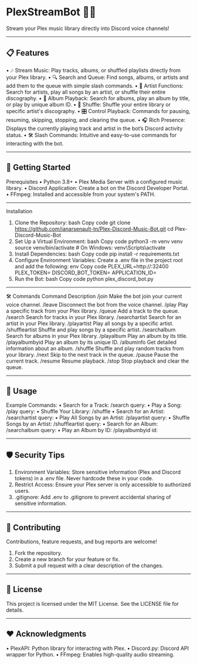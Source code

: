 # PlexStreamBot 🎵🤖

Stream your Plex music library directly into Discord voice channels!
________________________________________
## 📋 Features
•	🎶 Stream Music: Play tracks, albums, or shuffled playlists directly from your Plex library.
•	🔍 Search and Queue: Find songs, albums, or artists and add them to the queue with simple slash commands.
•	🎤 Artist Functions: Search for artists, play all songs by an artist, or shuffle their entire discography.
•	📀 Album Playback: Search for albums, play an album by title, or play by unique album ID.
•	🔀 Shuffle: Shuffle your entire library or specific artist's discography.
•	🎛️ Control Playback: Commands for pausing, resuming, skipping, stopping, and clearing the queue.
•	🎧 Rich Presence: Displays the currently playing track and artist in the bot’s Discord activity status.
•	🛠️ Slash Commands: Intuitive and easy-to-use commands for interacting with the bot.
________________________________________
## 🚀 Getting Started
Prerequisites
•	Python 3.8+
•	Plex Media Server with a configured music library.
•	Discord Application: Create a bot on the Discord Developer Portal.
•	FFmpeg: Installed and accessible from your system's PATH.
________________________________________
Installation
1.	Clone the Repository:
bash
Copy code
git clone https://github.com/ianarsenault-tn/Plex-Discord-Music-Bot.git
cd Plex-Discord-Music-Bot
2.	Set Up a Virtual Environment:
bash
Copy code
python3 -m venv venv
source venv/bin/activate  # On Windows: venv\Scripts\activate
3.	Install Dependencies:
bash
Copy code
pip install -r requirements.txt
4.	Configure Environment Variables: Create a .env file in the project root and add the following:
env
Copy code
PLEX_URL=http://<your-plex-server-ip>:32400
PLEX_TOKEN=<your-plex-token>
DISCORD_BOT_TOKEN=<your-discord-bot-token>
APPLICATION_ID=<your-discord-application-id>
5.	Run the Bot:
bash
Copy code
python plex_discord_bot.py
________________________________________
🛠️ Commands
Command	Description
/join	Make the bot join your current voice channel.
/leave	Disconnect the bot from the voice channel.
/play	Play a specific track from your Plex library.
/queue	Add a track to the queue.
/search	Search for tracks in your Plex library.
/searchartist	Search for an artist in your Plex library.
/playartist	Play all songs by a specific artist.
/shuffleartist	Shuffle and play songs by a specific artist.
/searchalbum	Search for albums in your Plex library.
/playalbum	Play an album by its title.
/playalbumbyid	Play an album by its unique ID.
/albuminfo	Get detailed information about an album.
/shuffle	Shuffle and play random tracks from your library.
/next	Skip to the next track in the queue.
/pause	Pause the current track.
/resume	Resume playback.
/stop	Stop playback and clear the queue.
________________________________________
## 📖 Usage
Example Commands:
•	Search for a Track:
/search query:<track name>
•	Play a Song:
/play query:<song title>
•	Shuffle Your Library:
/shuffle
•	Search for an Artist:
/searchartist query:<artist name>
•	Play All Songs by an Artist:
/playartist query:<artist name>
•	Shuffle Songs by an Artist:
/shuffleartist query:<artist name>
•	Search for an Album:
/searchalbum query:<album name>
•	Play an Album by ID:
/playalbumbyid id:<album ID>
________________________________________
## 🛡️ Security Tips
1.	Environment Variables:
Store sensitive information (Plex and Discord tokens) in a .env file. Never hardcode these in your code.
2.	Restrict Access:
Ensure your Plex server is only accessible to authorized users.
3.	.gitignore:
Add .env to .gitignore to prevent accidental sharing of sensitive information.
________________________________________
## 🌟 Contributing
Contributions, feature requests, and bug reports are welcome!
1.	Fork the repository.
2.	Create a new branch for your feature or fix.
3.	Submit a pull request with a clear description of the changes.
________________________________________
## 📜 License
This project is licensed under the MIT License. See the LICENSE file for details.
________________________________________
## ❤️ Acknowledgments
•	PlexAPI: Python library for interacting with Plex.
•	Discord.py: Discord API wrapper for Python.
•	FFmpeg: Enables high-quality audio streaming.
